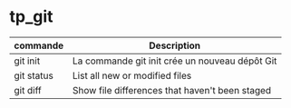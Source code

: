 # tp_git

| commande | Description |
| ------------- | ------------- |
| git init  | La commande git init crée un nouveau dépôt Git  |
| git status | List all new or modified files|
| git diff | Show file differences that haven't been staged |
